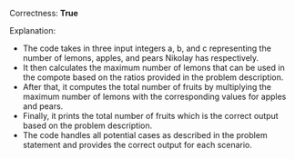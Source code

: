 Correctness: **True**

Explanation: 
- The code takes in three input integers a, b, and c representing the number of lemons, apples, and pears Nikolay has respectively.
- It then calculates the maximum number of lemons that can be used in the compote based on the ratios provided in the problem description.
- After that, it computes the total number of fruits by multiplying the maximum number of lemons with the corresponding values for apples and pears.
- Finally, it prints the total number of fruits which is the correct output based on the problem description.
- The code handles all potential cases as described in the problem statement and provides the correct output for each scenario.